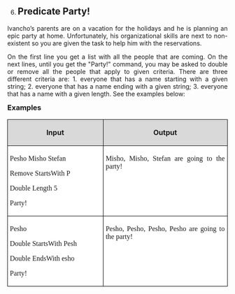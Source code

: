 <OL START=6>
	<LI><H2 CLASS="western" ALIGN=JUSTIFY>Predicate Party!</H2>
</OL>
<P CLASS="western" ALIGN=JUSTIFY STYLE="margin-bottom: 0.14in">Ivancho’s
parents are on a vacation for the holidays and he is planning an epic
party at home. Unfortunately, his organizational skills are next to
non-existent so you are given the task to help him with the
reservations.</P>
<P CLASS="western" ALIGN=JUSTIFY STYLE="margin-bottom: 0.14in">On the
first line you get a list with all the people that are coming. On the
next lines, until you get the &quot;Party!&quot; command, you may be
asked to double or remove all the people that apply to given
criteria. There are three different criteria are: 1. everyone that
has a name starting with a given string; 2. everyone that has a name
ending with a given string; 3. everyone that has a name with a given
length. See the examples below:</P>
<H3 CLASS="western" ALIGN=JUSTIFY STYLE="margin-top: 0in">Examples</H3>
<TABLE WIDTH=600 CELLPADDING=4 CELLSPACING=0>
	<COL WIDTH=247>
	<COL WIDTH=334>
	<TR VALIGN=TOP>
		<TD WIDTH=247 BGCOLOR="#d9d9d9" STYLE="border: 1px solid #00000a; padding-top: 0.04in; padding-bottom: 0.04in; padding-left: 0.05in; padding-right: 0.06in">
			<P CLASS="western" ALIGN=CENTER> <B>Input</B></P>
		</TD>
		<TD WIDTH=334 BGCOLOR="#d9d9d9" STYLE="border: 1px solid #00000a; padding-top: 0.04in; padding-bottom: 0.04in; padding-left: 0.05in; padding-right: 0.06in">
			<P CLASS="western" ALIGN=CENTER><B>Output</B></P>
		</TD>
	</TR>
	<TR VALIGN=TOP>
		<TD WIDTH=247 BGCOLOR="#ffffff" STYLE="border: 1px solid #00000a; padding-top: 0.04in; padding-bottom: 0.04in; padding-left: 0.05in; padding-right: 0.06in">
			<P CLASS="western" ALIGN=JUSTIFY STYLE="margin-bottom: 0in"><FONT FACE="Consolas, serif">Pesho
			Misho Stefan</FONT></P>
			<P CLASS="western" ALIGN=JUSTIFY STYLE="margin-bottom: 0in"><FONT FACE="Consolas, serif">Remove
			StartsWith P</FONT></P>
			<P CLASS="western" ALIGN=JUSTIFY STYLE="margin-bottom: 0in"><FONT FACE="Consolas, serif">Double
			Length 5</FONT></P>
			<P CLASS="western" ALIGN=JUSTIFY><FONT FACE="Consolas, serif">Party!</FONT></P>
		</TD>
		<TD WIDTH=334 BGCOLOR="#ffffff" STYLE="border: 1px solid #00000a; padding-top: 0.04in; padding-bottom: 0.04in; padding-left: 0.05in; padding-right: 0.06in">
			<P CLASS="western" ALIGN=JUSTIFY><FONT FACE="Consolas, serif">Misho,
			Misho, Stefan are going to the party!</FONT></P>
		</TD>
	</TR>
	<TR VALIGN=TOP>
		<TD WIDTH=247 BGCOLOR="#ffffff" STYLE="border: 1px solid #00000a; padding-top: 0.04in; padding-bottom: 0.04in; padding-left: 0.05in; padding-right: 0.06in">
			<P CLASS="western" ALIGN=JUSTIFY STYLE="margin-bottom: 0in"><FONT FACE="Consolas, serif">Pesho</FONT></P>
			<P CLASS="western" ALIGN=JUSTIFY STYLE="margin-bottom: 0in"><FONT FACE="Consolas, serif">Double
			StartsWith Pesh</FONT></P>
			<P CLASS="western" ALIGN=JUSTIFY STYLE="margin-bottom: 0in"><FONT FACE="Consolas, serif">Double
			EndsWith esho</FONT></P>
			<P CLASS="western" ALIGN=JUSTIFY><FONT FACE="Consolas, serif">Party!</FONT></P>
		</TD>
		<TD WIDTH=334 BGCOLOR="#ffffff" STYLE="border: 1px solid #00000a; padding-top: 0.04in; padding-bottom: 0.04in; padding-left: 0.05in; padding-right: 0.06in">
			<P CLASS="western" ALIGN=JUSTIFY><FONT FACE="Consolas, serif">Pesho,
			Pesho, Pesho, Pesho are going to the party!</FONT></P>
		</TD>
	</TR>
</TABLE>
